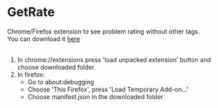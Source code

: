 <h1>GetRate</h1>
Chrome/Firefox extension to see problem rating without other tags.
<br>
You can download it <a href="https://drive.google.com/file/d/1Uyq1htnexJ6jJns2kgJ_qkJdWz6cMRoE/view?usp=sharing">here</a>
<br>
<br>
<ol>
<li>In chrome://extensions press 'load unpacked extension' button and choose downloaded folder.</li>
<li>In firefox:
<ul>
<li>Go to about:debugging</li>
<li>Choose 'This Firefox', press 'Load Temporary Add-on...'</li>
<li>Choose manifest.json in the downloaded folder</li>
</ul>
</li>

 
